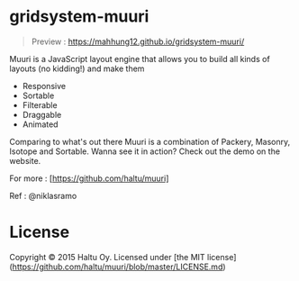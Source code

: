# gridsystem-muuri

> Preview : https://mahhung12.github.io/gridsystem-muuri/

Muuri is a JavaScript layout engine that allows you to build all kinds of layouts (no kidding!) and make them 
 - Responsive
 - Sortable 
 - Filterable 
 - Draggable
 - Animated

Comparing to what's out there Muuri is a combination of Packery, Masonry, Isotope and Sortable. Wanna see it in action? Check out the demo on the website.

For more : [https://github.com/haltu/muuri]

Ref : @niklasramo
# License 
Copyright © 2015 Haltu Oy. Licensed under [the MIT license] (https://github.com/haltu/muuri/blob/master/LICENSE.md)




